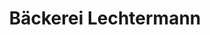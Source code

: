 ---
title: "Bäckerei Lechtermann"
url: /bielefeld/baeckerei-lechtermann-babenhauser-strasse/
shop: Bäckerei
---